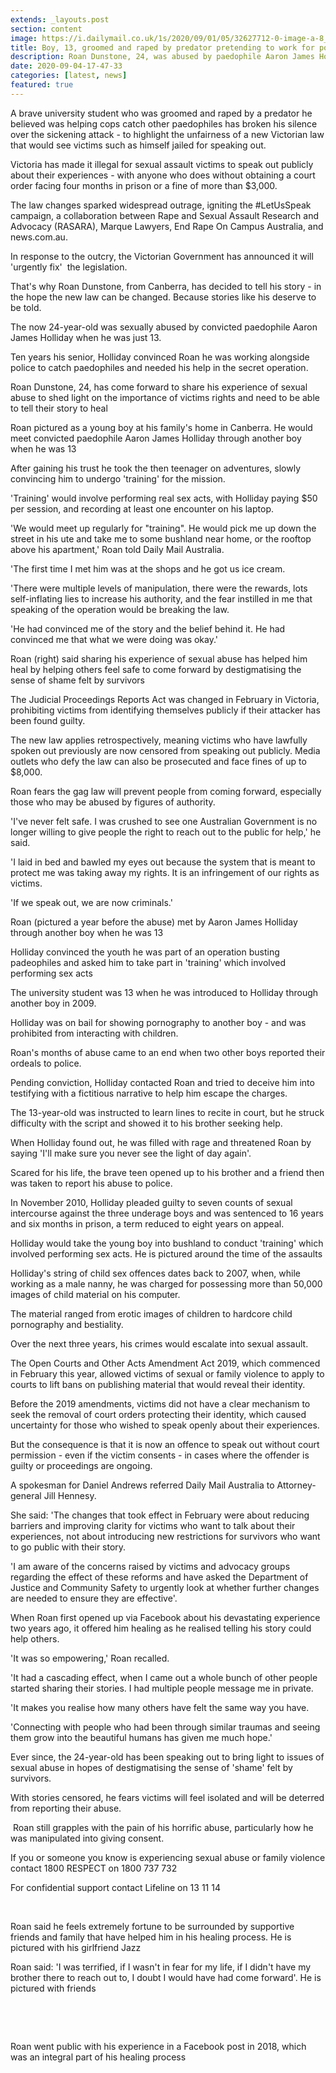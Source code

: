 ```yaml
---
extends: _layouts.post
section: content
image: https://i.dailymail.co.uk/1s/2020/09/01/05/32627712-0-image-a-8_1598933184426.jpg 
title: Boy, 13, groomed and raped by predator pretending to work for police 
description: Roan Dunstone, 24, was abused by paedophile Aaron James Holliday as a teenager. Sharing his story was an integral part of his healing process - a right recently stripped from Victorian victims. 
date: 2020-09-04-17-47-33 
categories: [latest, news] 
featured: true 
--- 
```

A brave university student who was groomed and raped by a predator he believed was helping cops catch other paedophiles has broken his silence over the sickening attack - to highlight the unfairness of a new Victorian law that would see victims such as himself jailed for speaking out. 

Victoria has made it illegal for sexual assault victims to speak out publicly about their experiences - with anyone who does without obtaining a court order facing four months in prison or a fine of more than $3,000. 

The law changes sparked widespread outrage, igniting the #LetUsSpeak campaign, a collaboration between Rape and Sexual Assault Research and Advocacy (RASARA), Marque Lawyers, End Rape On Campus Australia, and news.com.au.

In response to the outcry, the Victorian Government has announced it will 'urgently fix'  the legislation.   

That's why Roan Dunstone, from Canberra, has decided to tell his story - in the hope the new law can be changed. Because stories like his deserve to be told.  

The now 24-year-old was sexually abused by convicted paedophile Aaron James Holliday when he was just 13. 

Ten years his senior, Holliday convinced Roan he was working alongside police to catch paedophiles and needed his help in the secret operation.

Roan Dunstone, 24, has come forward to share his experience of sexual abuse to shed light on the importance of victims rights and need to be able to tell their story to heal 

Roan pictured as a young boy at his family's home in Canberra. He would meet convicted paedophile Aaron James Holliday through another boy when he was 13

After gaining his trust he took the then teenager on adventures, slowly convincing him to undergo 'training' for the mission.    

'Training' would involve performing real sex acts, with Holliday paying $50 per session, and recording at least one encounter on his laptop.  

'We would meet up regularly for "training". He would pick me up down the street in his ute and take me to some bushland near home, or the rooftop above his apartment,' Roan told Daily Mail Australia.   

'The first time I met him was at the shops and he got us ice cream.

'There were multiple levels of manipulation, there were the rewards, lots self-inflating lies to increase his authority, and the fear instilled in me that speaking of the operation would be breaking the law.

'He had convinced me of the story and the belief behind it. He had convinced me that what we were doing was okay.'

Roan (right) said sharing his experience of sexual abuse has helped him  heal by helping others feel safe to come forward by destigmatising the sense of shame felt by survivors

The Judicial Proceedings Reports Act was changed in February in Victoria, prohibiting victims from identifying themselves publicly if their attacker has been found guilty.  

The new law applies retrospectively, meaning victims who have lawfully spoken out previously are now censored from speaking out publicly. Media outlets who defy the law can also be prosecuted and face fines of up to $8,000.  

Roan fears the gag law will prevent people from coming forward, especially those who may be abused by figures of authority. 

'I've never felt safe. I was crushed to see one Australian Government is no longer willing to give people the right to reach out to the public for help,' he said.

'I laid in bed and bawled my eyes out because the system that is meant to protect me was taking away my rights. It is an infringement of our rights as victims. 

'If we speak out, we are now criminals.' 

Roan (pictured a year before the abuse) met by Aaron James Holliday through another boy when he was 13

Holliday convinced the youth he was part of an operation busting padeophiles and asked him to take part in 'training' which involved performing sex acts

The university student was 13 when he was introduced to Holliday through another boy in 2009.  

Holliday was on bail for showing pornography to another boy - and was prohibited from interacting with children. 

Roan's months of abuse came to an end when two other boys reported their ordeals to police. 

Pending conviction, Holliday contacted Roan and tried to deceive him into testifying with a fictitious narrative to help him escape the charges. 

The 13-year-old was instructed to learn lines to recite in court, but he struck difficulty with the script and showed it to his brother seeking help. 

When Holliday found out, he was filled with rage and threatened Roan by saying 'I'll make sure you never see the light of day again'.

Scared for his life, the brave teen opened up to his brother and a friend then was taken to report his abuse to police.  

In November 2010, Holliday pleaded guilty to seven counts of sexual intercourse against the three underage boys and was sentenced to 16 years and six months in prison, a term reduced to eight years on appeal.  

Holliday would take the young boy into bushland to conduct 'training' which involved performing sex acts. He is pictured around the time of the assaults

Holliday's string of child sex offences dates back to 2007, when, while working as a male nanny, he was charged for possessing more than 50,000 images of child material on his computer.  

The material ranged from erotic images of children to hardcore child pornography and bestiality. 

Over the next three years, his crimes would escalate into sexual assault.

The Open Courts and Other Acts Amendment Act 2019, which commenced in February this year, allowed victims of sexual or family violence to apply to courts to lift bans on publishing material that would reveal their identity. 

Before the 2019 amendments, victims did not have a clear mechanism to seek the removal of court orders protecting their identity, which caused uncertainty for those who wished to speak openly about their experiences. 

But the consequence is that it is now an offence to speak out without court permission - even if the victim consents - in cases where the offender is guilty or proceedings are ongoing.

A spokesman for Daniel Andrews referred Daily Mail Australia to Attorney-general Jill Hennesy.

She said: 'The changes that took effect in February were about reducing barriers and improving clarity for victims who want to talk about their experiences, not about introducing new restrictions for survivors who want to go public with their story. 

'I am aware of the concerns raised by victims and advocacy groups regarding the effect of these reforms and have asked the Department of Justice and Community Safety to urgently look at whether further changes are needed to ensure they are effective'.

When Roan first opened up via Facebook about his devastating experience two years ago, it offered him healing as he realised telling his story could help others. 

'It was so empowering,' Roan recalled.        

'It had a cascading effect, when I came out a whole bunch of other people started sharing their stories. I had multiple people message me in private. 

'It makes you realise how many others have felt the same way you have.

'Connecting with people who had been through similar traumas and seeing them grow into the beautiful humans has given me much hope.'

Ever since, the 24-year-old has been speaking out to bring light to issues of sexual abuse in hopes of destigmatising the sense of 'shame' felt by survivors.

With stories censored, he fears victims will feel isolated and will be deterred from reporting their abuse. 

 Roan still grapples with the pain of his horrific abuse, particularly how he was manipulated into giving consent.

If you or someone you know is experiencing sexual abuse or family violence contact 1800 RESPECT on 1800 737 732

For confidential support contact Lifeline on 13 11 14 

 

Roan said he feels extremely fortune to be surrounded by supportive friends and family that have helped him in his healing process. He is pictured with his girlfriend Jazz

Roan said: 'I was terrified, if I wasn't in fear for my life, if I didn't have my brother there to reach out to, I doubt I would have had come forward'. He is pictured with friends

 

 



Roan went public with his experience in a Facebook post in 2018, which was an integral part of his healing process

 



